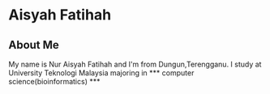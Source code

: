 # Aisyah Fatihah
## About Me
My name is Nur Aisyah Fatihah and I'm from Dungun,Terengganu.
I study at University Teknologi Malaysia majoring in *** computer science(bioinformatics) ***
